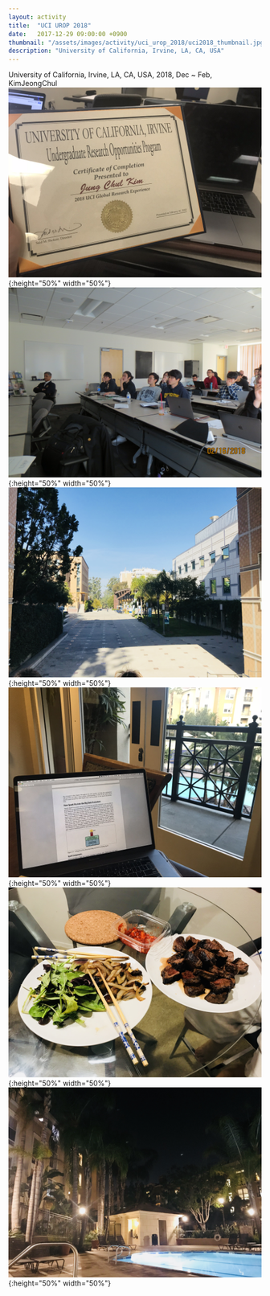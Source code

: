 ```yaml
---
layout: activity
title:  "UCI UROP 2018"
date:   2017-12-29 09:00:00 +0900
thumbnail: "/assets/images/activity/uci_urop_2018/uci2018_thumbnail.jpg"
description: "University of California, Irvine, LA, CA, USA"
---
```


University of California, Irvine, LA, CA, USA, 2018, Dec ~ Feb, KimJeongChul
![](/assets/images/activity/uci_urop_2018/uci2018_01.JPEG){:height="50%" width="50%"}
![](/assets/images/activity/uci_urop_2018/uci2018_02.JPG){:height="50%" width="50%"}
![](/assets/images/activity/uci_urop_2018/uci2018_03.JPEG){:height="50%" width="50%"}
![](/assets/images/activity/uci_urop_2018/uci2018_04.JPEG){:height="50%" width="50%"}
![](/assets/images/activity/uci_urop_2018/uci2018_06.JPEG){:height="50%" width="50%"}
![](/assets/images/activity/uci_urop_2018/uci2018_07.JPEG){:height="50%" width="50%"}

